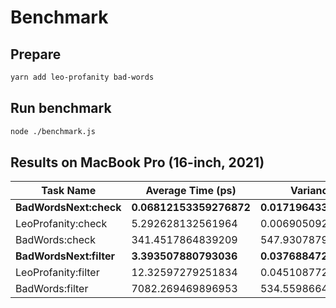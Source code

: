# Benchmark

## Prepare

```sh
yarn add leo-profanity bad-words
```

## Run benchmark

```sh
node ./benchmark.js
```

## Results on MacBook Pro (16-inch, 2021)

|Task Name|Average Time (ps)|Variance (ps)|
|---------|-----------------|-------------|
|**BadWordsNext:check**|**0.06812153359276872**|**0.017196433033053415**|
|LeoProfanity:check|5.292628132561964|0.006905092296305512|
|BadWords:check|341.4517864839209|547.9307879398782|
|**BadWordsNext:filter**|**3.393507880793036**|**0.03768847281324516**|
|LeoProfanity:filter|12.32597279251834|0.04510877200234826|
|BadWords:filter|7082.269469896953|534.5598664437144|
